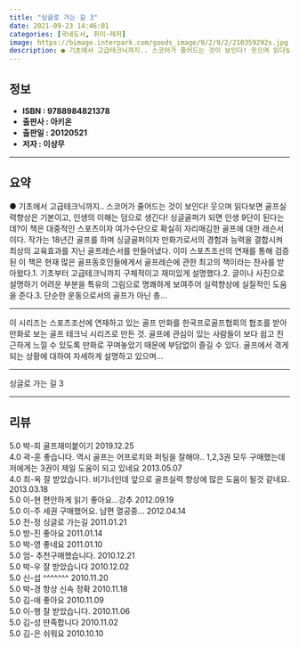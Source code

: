 ```yaml
---
title: "싱글로 가는 길 3"
date: 2021-09-23 14:46:01
categories: [국내도서, 취미-레저]
image: https://bimage.interpark.com/goods_image/9/2/9/2/210359292s.jpg
description: ● 기초에서 고급테크닉까지.. 스코어가 줄어드는 것이 보인다! 웃으며 읽다보면 골프실력향상은 기본이고, 인생의 이해는 덤으로 생긴다! 싱글골퍼가 되면 인생 9단이 된다는데?이 책은 대중적인 스포츠이자 여가수단으로 확실히 자리매김한 골프에 대한 레슨서이다. 작가는 18년간 골프를 하며
---
```


## **정보**

- **ISBN : 9788984821378**
- **출판사 : 아키온**
- **출판일 : 20120521**
- **저자 : 이상무**

------



## **요약**

●  기초에서 고급테크닉까지.. 스코어가 줄어드는 것이 보인다! 웃으며 읽다보면 골프실력향상은 기본이고, 인생의 이해는 덤으로 생긴다! 싱글골퍼가 되면 인생 9단이 된다는데?이 책은 대중적인 스포츠이자 여가수단으로 확실히 자리매김한 골프에 대한 레슨서이다. 작가는 18년간 골프를 하며 싱글골퍼이자 만화가로서의 경험과 능력을 결합시켜 최상의 교육효과를 지닌 골프레슨서를 만들어냈다. 이미 스포츠조선의 연재를 통해 검증된 이 책은 현재 많은 골프동호인들에게서 골프레슨에 관한 최고의 책이라는 찬사를 받아왔다.1. 기초부터 고급테크닉까지 구체적이고 재미있게 설명했다.2. 글이나 사진으로 설명하기 어려운 부분을 특유의 그림으로 명쾌하게 보여주어 실력향상에 실질적인 도움을 준다.3. 단순한 운동으로서의 골프가 아닌 총...

------

이 시리즈는 스포츠조선에 연재하고 있는 골프 만화를 한국프로골프협회의 협조를 받아 만화로 보는 골프 테크닉 시리즈로 만든 것. 골프에 관심이 있는 사람들이 보다 쉽고 친근하게 느낄 수 있도록 만화로 꾸며놓았기 때문에 부담없이 즐길 수 있다. 골프에서 겪게 되는 상황에 대하여 자세하게 설명하고 있으며... 

------


싱글로 가는 길 3 

------


## **리뷰** 

5.0 박-희 골프재미붙이기 2019.12.25 <br/>4.0 곽-훈 좋습니다. 역시 골프는 어프로치와 퍼팅을 잘해야.. 1,2,3권 모두 구매했는데 저에게는 3권이 제일 도움이 되고 있네요 2013.05.07 <br/>4.0 최-옥 잘 받았습니다. 비기너인데 앞으로 골프실력 향상에 많은 도움이 될것 같네요. 2013.03.18 <br/>5.0 이-현 편안하게 읽기 좋아요...강추 2012.09.19 <br/>5.0 이-주 세권 구매했어요. 남편 열공중... 2012.04.14 <br/>5.0 전-정 싱글로 가는길 2011.01.21 <br/>5.0 방-진 좋아요 2011.01.14 <br/>5.0 박-영 좋네요 2011.01.10 <br/>5.0 엄- 추천구매했습니다. 2010.12.21 <br/>5.0 박-우 잘 받았습니다 2010.12.02 <br/>5.0 신-섭 ^^^^^^^ 2010.11.20 <br/>5.0 박-경 항상 신속 정확 2010.11.18 <br/>5.0 김-애 좋아요 2010.11.09 <br/>5.0 이-행 잘 받았습니다. 2010.11.06 <br/>5.0 김-성 만족합니다 2010.11.02 <br/>5.0 김-은 쉬워요 2010.10.10 <br/>